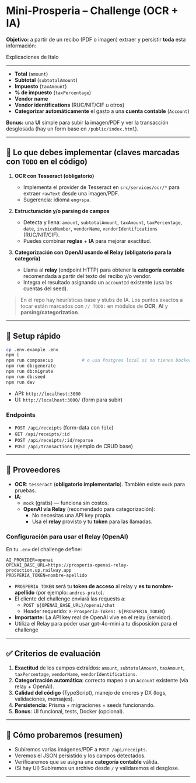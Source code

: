 # Mini-Prosperia – Challenge (OCR + IA)

**Objetivo:** a partir de un recibo (PDF o imagen) extraer y persistir **toda** esta información:

Explicaciones de Italo

---

- **Total** (`amount`)
- **Subtotal** (`subtotalAmount`)
- **Impuesto** (`taxAmount`)
- **% de impuesto** (`taxPercentage`)
- **Vendor name**
- **Vendor identifications** (RUC/NIT/CIF u otros)
- **Categorizar automáticamente** el gasto a una **cuenta contable** (`Account`)

**Bonus:** una **UI** simple para subir la imagen/PDF y ver la transacción desglosada (hay un form base en `/public/index.html`).

---

## 🔧 Lo que debes implementar (claves marcadas con `TODO` en el código)

1) **OCR con Tesseract (obligatorio)**
   - Implementa el provider de Tesseract en `src/services/ocr/*` para extraer `rawText` desde una imagen/PDF.
   - Sugerencia: idioma `eng+spa`.

2) **Estructuración y/o parsing de campos**
   - Detecta y llena: `amount`, `subtotalAmount`, `taxAmount`, `taxPercentage`, `date`, `invoiceNumber`, `vendorName`, `vendorIdentifications` (RUC/NIT/CIF).
   - Puedes combinar **reglas** + **IA** para mejorar exactitud.

3) **Categorización con OpenAI usando el Relay (obligatorio para la categoría)**
   - Llama al **relay** (endpoint HTTP) para obtener la **categoría contable** recomendada a partir del texto del recibo y/o vendor.
   - Integra el resultado asignando un `accountId` existente (usa las cuentas del seed).

> En el repo hay heurísticas base y stubs de IA. Los puntos exactos a tocar están marcados con `// TODO:` en módulos de **OCR**, **AI** y **parsing/categorization**.

---

## 🚀 Setup rápido

```bash
cp .env.example .env
npm i
npm run compose:up           # o usa Postgres local si no tienes Docker
npm run db:generate
npm run db:migrate
npm run db:seed
npm run dev
```

- API: `http://localhost:3000`
- UI:  `http://localhost:3000/` (form para subir)

### Endpoints
- `POST /api/receipts` (form-data con `file`)
- `GET /api/receipts/:id`
- `POST /api/receipts/:id/reparse`
- `POST /api/transactions` (ejemplo de CRUD base)

---

## 🧠 Proveedores

- **OCR**: `tesseract` (**obligatorio implementarlo**). También existe `mock` para pruebas.
- **IA**:
  - `mock` (gratis) — funciona sin costos.
  - **OpenAI vía Relay** (recomendado para categorización):
    - No necesitas una API key propia.
    - Usa el **relay** provisto y tu **token** para las llamadas.

### Configuración para usar el Relay (OpenAI)

En tu `.env` del challenge define:

```
AI_PROVIDER=openai
OPENAI_BASE_URL=https://prosperia-openai-relay-production.up.railway.app
PROSPERIA_TOKEN=nombre-apellido
```

- `PROSPERIA_TOKEN` será tu **token de acceso** al relay y **es tu nombre-apellido** (por ejemplo: `andres-prato`).
- El cliente del challenge enviará las requests a:
  - `POST ${OPENAI_BASE_URL}/openai/chat`
  - Header requerido: `X-Prosperia-Token: ${PROSPERIA_TOKEN}`
- **Importante:** La API key real de OpenAI vive en el relay (servidor).
- Utiliza el Relay para poder usar gpt-4o-mini a tu disposición para el challenge

---

## ✅ Criterios de evaluación

1. **Exactitud** de los campos extraídos: `amount`, `subtotalAmount`, `taxAmount`, `taxPercentage`, `vendorName`, `vendorIdentifications`.
2. **Categorización automática**: correcto mapeo a un `Account` existente (vía relay + OpenAI).
3. **Calidad del código** (TypeScript), manejo de errores y DX (logs, validaciones, mensajes).
4. **Persistencia**: Prisma + migraciones + seeds funcionando.
5. **Bonus**: UI funcional, tests, Docker (opcional).

---

## 🧪 Cómo probaremos (resumen)

- Subiremos varias imágenes/PDF a `POST /api/receipts`.
- Veremos el JSON persistido y los campos detectados.
- Verificaremos que se asigna una **categoría contable** válida.
- (Si hay UI) Subiremos un archivo desde `/` y validaremos el desglose.

----